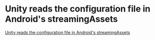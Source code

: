 # Unity reads the configuration file in Android's streamingAssets
[Unity reads the configuration file in Android's streamingAssets](https://aiwithcloud.com/2022/09/19/unity_reads_the_configuration_file_in_androids_streamingassets/)